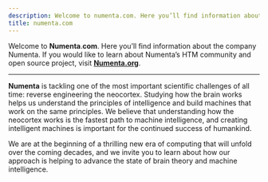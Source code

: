```yaml
---
description: Welcome to numenta.com. Here you’ll find information about the company Numenta.
title: numenta.com
---
```


Welcome to **Numenta**.**com**. Here you’ll find information about the company Numenta.
If you would like to learn about Numenta’s HTM community and open source
project, visit [**Numenta.org**](https://numenta.org).

___

**Numenta** is tackling one of the most important scientific challenges of all
time: reverse engineering the neocortex. Studying how the brain works helps us
understand the principles of intelligence and build machines that work on the
same principles. We believe that understanding how the neocortex works is the
fastest path to machine intelligence, and creating intelligent machines is
important for the continued success of humankind.

We are at the beginning of a thrilling new era of computing that will unfold
over the coming decades, and we invite you to learn about how our approach is
helping to advance the state of brain theory and machine intelligence.
